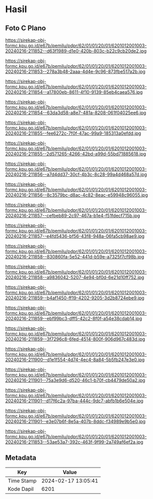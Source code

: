 # Hasil

## Foto C Plano

https://sirekap-obj-formc.kpu.go.id/e67b/pemilu/pdpr/62/01/01/20/01/6201012001003-20240216-211852--d63f1989-d1e0-420b-803c-b22c9cb20de2.jpg

https://sirekap-obj-formc.kpu.go.id/e67b/pemilu/pdpr/62/01/01/20/01/6201012001003-20240216-211853--278a3b48-2aaa-4d4e-9c96-873fbe517a2b.jpg

https://sirekap-obj-formc.kpu.go.id/e67b/pemilu/pdpr/62/01/01/20/01/6201012001003-20240216-211854--a17800eb-8611-4f10-9139-85eb4caea576.jpg

https://sirekap-obj-formc.kpu.go.id/e67b/pemilu/pdpr/62/01/01/20/01/6201012001003-20240216-211854--63da3d58-a8e7-481a-8208-061f04025ee6.jpg

https://sirekap-obj-formc.kpu.go.id/e67b/pemilu/pdpr/62/01/01/20/01/6201012001003-20240216-211855--fee6272c-7f0f-47ac-99a9-185313a0efdd.jpg

https://sirekap-obj-formc.kpu.go.id/e67b/pemilu/pdpr/62/01/01/20/01/6201012001003-20240216-211855--2d571265-4266-42bd-a99d-55bd71885618.jpg

https://sirekap-obj-formc.kpu.go.id/e67b/pemilu/pdpr/62/01/01/20/01/6201012001003-20240216-211856--a7d4dd37-30cf-4b3c-8c28-99a4d468a57d.jpg

https://sirekap-obj-formc.kpu.go.id/e67b/pemilu/pdpr/62/01/01/20/01/6201012001003-20240216-211856--8c3579bc-d8ac-4c82-8eac-e59948c96055.jpg

https://sirekap-obj-formc.kpu.go.id/e67b/pemilu/pdpr/62/01/01/20/01/6201012001003-20240216-211857--cefbeb89-2c97-467a-b1e4-f51fdecf715b.jpg

https://sirekap-obj-formc.kpu.go.id/e67b/pemilu/pdpr/62/01/01/20/01/6201012001003-20240216-211857--e4fd5436-bf56-43f8-948a-06fa5cb98ae9.jpg

https://sirekap-obj-formc.kpu.go.id/e67b/pemilu/pdpr/62/01/01/20/01/6201012001003-20240216-211858--830860fa-5e52-441d-b59e-a7325f7cf98b.jpg

https://sirekap-obj-formc.kpu.go.id/e67b/pemilu/pdpr/62/01/01/20/01/6201012001003-20240216-211858--a9836042-5207-4e94-bf0d-6e21d10ff752.jpg

https://sirekap-obj-formc.kpu.go.id/e67b/pemilu/pdpr/62/01/01/20/01/6201012001003-20240216-211859--b4af1450-ff19-4202-9205-3d2b8724ebe9.jpg

https://sirekap-obj-formc.kpu.go.id/e67b/pemilu/pdpr/62/01/01/20/01/6201012001003-20240216-211859--ebf99bc3-dff5-42c2-8f0f-a54e38cdab14.jpg

https://sirekap-obj-formc.kpu.go.id/e67b/pemilu/pdpr/62/01/01/20/01/6201012001003-20240216-211859--3f7296c8-6fed-4514-800f-906d967c483d.jpg

https://sirekap-obj-formc.kpu.go.id/e67b/pemilu/pdpr/62/01/01/20/01/6201012001003-20240216-211900--d1e1f554-4d74-4ec4-8a84-5b5fb247e3e0.jpg

https://sirekap-obj-formc.kpu.go.id/e67b/pemilu/pdpr/62/01/01/20/01/6201012001003-20240216-211901--75a3e9d6-d520-46c1-b70f-cb4479de50a2.jpg

https://sirekap-obj-formc.kpu.go.id/e67b/pemilu/pdpr/62/01/01/20/01/6201012001003-20240216-211901--d17f6c2a-97ba-444c-9dc7-abfb1b6e504e.jpg

https://sirekap-obj-formc.kpu.go.id/e67b/pemilu/pdpr/62/01/01/20/01/6201012001003-20240216-211901--e3e07b6f-8e5a-407b-8ddc-f34989e9b5e0.jpg

https://sirekap-obj-formc.kpu.go.id/e67b/pemilu/pdpr/62/01/01/20/01/6201012001003-20240216-211853--53ae53a7-392c-463f-9f99-2a749af6ef2a.jpg


## Metadata

| Key        | Value               |
| ---------- | ------------------- |
| Time Stamp | 2024-02-17 13:05:41 |
| Kode Dapil | 6201                |



